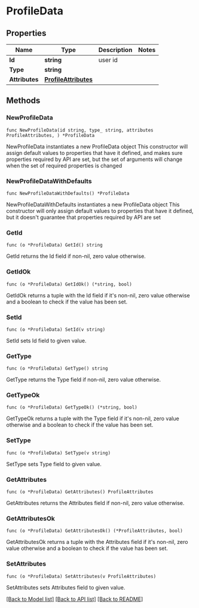 # ProfileData

## Properties

Name | Type | Description | Notes
------------ | ------------- | ------------- | -------------
**Id** | **string** | user id | 
**Type** | **string** |  | 
**Attributes** | [**ProfileAttributes**](ProfileAttributes.md) |  | 

## Methods

### NewProfileData

`func NewProfileData(id string, type_ string, attributes ProfileAttributes, ) *ProfileData`

NewProfileData instantiates a new ProfileData object
This constructor will assign default values to properties that have it defined,
and makes sure properties required by API are set, but the set of arguments
will change when the set of required properties is changed

### NewProfileDataWithDefaults

`func NewProfileDataWithDefaults() *ProfileData`

NewProfileDataWithDefaults instantiates a new ProfileData object
This constructor will only assign default values to properties that have it defined,
but it doesn't guarantee that properties required by API are set

### GetId

`func (o *ProfileData) GetId() string`

GetId returns the Id field if non-nil, zero value otherwise.

### GetIdOk

`func (o *ProfileData) GetIdOk() (*string, bool)`

GetIdOk returns a tuple with the Id field if it's non-nil, zero value otherwise
and a boolean to check if the value has been set.

### SetId

`func (o *ProfileData) SetId(v string)`

SetId sets Id field to given value.


### GetType

`func (o *ProfileData) GetType() string`

GetType returns the Type field if non-nil, zero value otherwise.

### GetTypeOk

`func (o *ProfileData) GetTypeOk() (*string, bool)`

GetTypeOk returns a tuple with the Type field if it's non-nil, zero value otherwise
and a boolean to check if the value has been set.

### SetType

`func (o *ProfileData) SetType(v string)`

SetType sets Type field to given value.


### GetAttributes

`func (o *ProfileData) GetAttributes() ProfileAttributes`

GetAttributes returns the Attributes field if non-nil, zero value otherwise.

### GetAttributesOk

`func (o *ProfileData) GetAttributesOk() (*ProfileAttributes, bool)`

GetAttributesOk returns a tuple with the Attributes field if it's non-nil, zero value otherwise
and a boolean to check if the value has been set.

### SetAttributes

`func (o *ProfileData) SetAttributes(v ProfileAttributes)`

SetAttributes sets Attributes field to given value.



[[Back to Model list]](../README.md#documentation-for-models) [[Back to API list]](../README.md#documentation-for-api-endpoints) [[Back to README]](../README.md)


